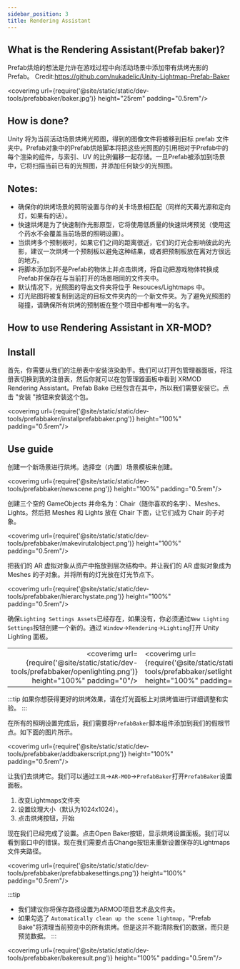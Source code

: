 ```yaml
---
sidebar_position: 3
title: Rendering Assistant
---
```


## What is the Rendering Assistant(Prefab baker)?

Prefab烘焙的想法是允许在游戏过程中向活动场景中添加带有烘烤光影的Prefab。
Credit:https://github.com/nukadelic/Unity-Lightmap-Prefab-Baker

<coverimg url={require('@site/static/static/dev-tools/prefabbaker/baker.jpg')} height="25rem" padding="0.5rem"/>

## How is done?

Unity 将为当前活动场景烘烤光照图，得到的图像文件将被移到目标 prefab 文件夹中。Prefab对象中的Prefab烘焙脚本将把这些光照图的引用相对于Prefab中的每个渲染的组件，与索引、UV 的比例偏移一起存储。一旦Prefab被添加到场景中，它将扫描当前已有的光照图，并添加任何缺少的光照图。

## Notes:

- 确保你的烘烤场景的照明设置与你的关卡场景相匹配（同样的天幕光源和定向灯，如果有的话）。
- 快速烘烤是为了快速制作光影原型，它将使用低质量的快速烘烤预览（使用这个药水不会覆盖当前场景的照明设置）。
- 当烘烤多个预制板时，如果它们之间的距离很近，它们的灯光会影响彼此的光影，建议一次烘烤一个预制板以避免这种结果，或者把预制板放在离对方很远的地方。
- 将脚本添加到不是Prefab的物体上并点击烘烤，将自动把游戏物体转换成Prefab并保存在与当前打开的场景相同的文件夹中。
- 默认情况下，光照图的导出文件夹将位于 Resouces/Lightmaps 中。
- 灯光贴图将被复制到选定的目标文件夹内的一个新文件夹。为了避免光照图的碰撞，请确保所有烘烤的预制板在整个项目中都有唯一的名字。

## How to use Rendering Assistant in XR-MOD?

## Install

首先，你需要从我们的注册表中安装渲染助手。我们可以打开包管理器面板，将注册表切换到我的注册表，然后你就可以在包管理器面板中看到 XRMOD Rendering Assistant。Prefab Bake 已经包含在其中，所以我们需要安装它。点击 "安装 "按钮来安装这个包。

<coverimg url={require('@site/static/static/dev-tools/prefabbaker/installprefabbaker.png')} height="100%" padding="0.5rem"/>

## Use guide

创建一个新场景进行烘烤。选择空（内置）场景模板来创建。

<coverimg url={require('@site/static/static/dev-tools/prefabbaker/newscene.png')} height="100%" padding="0.5rem"/>

创建三个空的 GameObjects 并命名为：Chair（随你喜欢的名字）、Meshes、Lights。然后把 Meshes 和 Lights 放在 Chair 下面，让它们成为 Chair 的子对象。

<coverimg url={require('@site/static/static/dev-tools/prefabbaker/makevirutalobject.png')} height="100%" padding="0.5rem"/>

把我们的 AR 虚拟对象从资产中拖放到层次结构中。并让我们的 AR 虚拟对象成为 Meshes 的子对象。并将所有的灯光放在灯光节点下。

<coverimg url={require('@site/static/static/dev-tools/prefabbaker/hierarchystate.png')} height="100%" padding="0.5rem"/>

确保`Lighting Settings Assets`已经存在，如果没有，你必须通过`New Lighting Settings`按钮创建一个新的。通过 `Window`->`Rendering`->`Lighting`打开 Unity Lighting 面板。

|                                                                                           |                                                                                          |
| ----------------------------------------------------------------------------------------: | :--------------------------------------------------------------------------------------- |
| <coverimg url={require('@site/static/static/dev-tools/prefabbaker/openlighting.png')} height="100%" padding="0"/> | <coverimg url={require('@site/static/static/dev-tools/prefabbaker/setlighting.png')} height="100%" padding="0"/> |

:::tip
如果你想获得更好的烘烤效果，请在灯光面板上对烘烤值进行详细调整和实验。
:::

在所有的照明设置完成后，我们需要将`PrefabBaker`脚本组件添加到我们的假根节点。如下面的图片所示。

<coverimg url={require('@site/static/static/dev-tools/prefabbaker/addbakerscript.png')} height="100%" padding="0.5rem"/>

让我们去烘烤它。我们可以通过`工具`->`AR-MOD`->`PrefabBaker`打开`PrefabBaker`设置面板。

1. 改变Lightmaps文件夹
2. 设置纹理大小（默认为1024x1024）。
3. 点击烘烤按钮，开始

现在我们已经完成了设置。点击Open Baker按钮，显示烘烤设置面板。我们可以看到窗口中的错误。现在我们需要点击Change按钮来重新设置保存的Lightmaps文件夹路径。

<coverimg url={require('@site/static/static/dev-tools/prefabbaker/prefabbakesettings.png')} height="100%" padding="0.5rem"/>

:::tip

- 我们建议你将保存路径设置为ARMOD项目艺术品文件夹。
- 如果勾选了 `Automatically clean up the scene lightmap`，"Prefab Bake"将清理当前预览中的所有烘烤。但是这并不能清除我们的数据，而只是预览数据。
:::

<coverimg url={require('@site/static/static/dev-tools/prefabbaker/bakeresult.png')} height="100%" padding="0.5rem"/>
